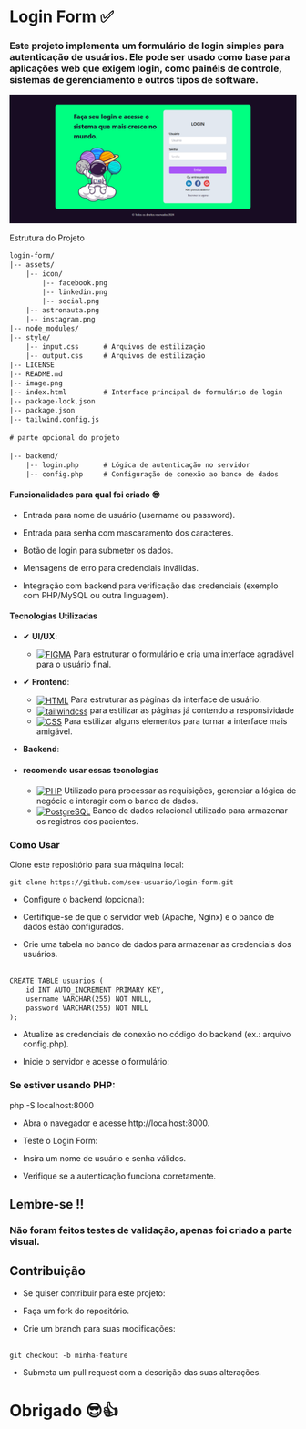 
# Login Form ✅

### Este projeto implementa um formulário de login simples para autenticação de usuários. Ele pode ser usado como base para aplicações web que exigem login, como painéis de controle, sistemas de gerenciamento e outros tipos de software.

![Exemplo de Formulário de Login](image.png)

Estrutura do Projeto

```
login-form/
|-- assets/
    |-- icon/
        |-- facebook.png
        |-- linkedin.png
        |-- social.png
    |-- astronauta.png
    |-- instagram.png
|-- node_modules/
|-- style/
    |-- input.css      # Arquivos de estilização
    |-- output.css     # Arquivos de estilização
|-- LICENSE
|-- README.md
|-- image.png
|-- index.html         # Interface principal do formulário de login
|-- package-lock.json          
|-- package.json
|-- tailwind.config.js

# parte opcional do projeto

|-- backend/
    |-- login.php      # Lógica de autenticação no servidor
    |-- config.php     # Configuração de conexão ao banco de dados

```

#### Funcionalidades para qual foi criado 😎

- Entrada para nome de usuário (username ou password).

- Entrada para senha com mascaramento dos caracteres.

- Botão de login para submeter os dados.

- Mensagens de erro para credenciais inválidas.

- Integração com backend para verificação das credenciais (exemplo com PHP/MySQL ou outra linguagem).

#### Tecnologias Utilizadas

- ✔ **UI/UX**:
  - <a href="#" target="_blank"><img align="center" alt="FIGMA" src="https://img.shields.io/badge/figma-%23F24E1E.svg?style=for-the-badge&logo=figma&logoColor=white"></a> Para estruturar o formulário e cria uma interface agradável para o usuário final.


- ✔ **Frontend**:
  - <a href="#" target="_blank"><img align="center" alt="HTML" src="https://img.shields.io/badge/html5-%23E34F26.svg?style=for-the-badge&logo=html5&logoColor=white"></a> Para estruturar as páginas da interface de usuário.
  - <a href="#" target="_blank"><img align="center" alt="tailwindcss" src="https://img.shields.io/badge/tailwindcss-%2338B2AC.svg?style=for-the-badge&logo=tailwind-css&logoColor=white"></a> para estilizar as páginas já contendo a responsividade
  - <a href="#" target="_blank"><img align="center" alt="CSS" src="https://img.shields.io/badge/css3-%231572B6.svg?style=for-the-badge&logo=css3&logoColor=white"></a> Para estilizar alguns elementos para tornar a interface mais amigável.
  <!-- - <a href="#" target="_blank"><img align="center" alt="JavaScript" src="https://img.shields.io/badge/javascript-%23323330.svg?style=for-the-badge&logo=javascript&logoColor=%23F7DF1E"></a> Para interatividade, como validação de formulários e buscas dinâmicas. -->


- **Backend**:

- #### recomendo usar essas tecnologias
  - <a href="#" target="_blank"><img align="center" alt="PHP" src="https://img.shields.io/badge/php-%23777BB4.svg?style=for-the-badge&logo=php&logoColor=white"></a> Utilizado para processar as requisições, gerenciar a lógica de negócio e interagir com o banco de dados.
  - <a href="#" target="_blank"><img align="center" alt="PostgreSQL" src="https://img.shields.io/badge/postgres-%23316192.svg?style=for-the-badge&logo=postgresql&logoColor=white"></a> Banco de dados relacional utilizado para armazenar os registros dos pacientes.

### Como Usar

Clone este repositório para sua máquina local:

```
git clone https://github.com/seu-usuario/login-form.git

```

- Configure o backend (opcional):

- Certifique-se de que o servidor web (Apache, Nginx) e o banco de dados estão configurados.

- Crie uma tabela no banco de dados para armazenar as credenciais dos usuários.

```

CREATE TABLE usuarios (
    id INT AUTO_INCREMENT PRIMARY KEY,
    username VARCHAR(255) NOT NULL,
    password VARCHAR(255) NOT NULL
);

```

- Atualize as credenciais de conexão no código do backend (ex.: arquivo config.php).

- Inicie o servidor e acesse o formulário:

### Se estiver usando PHP:

php -S localhost:8000

- Abra o navegador e acesse http://localhost:8000.

- Teste o Login Form:

- Insira um nome de usuário e senha válidos.

- Verifique se a autenticação funciona corretamente.


## Lembre-se !!

### Não foram feitos testes de validação, apenas foi criado a parte  visual.

## Contribuição

* Se quiser contribuir para este projeto:

- Faça um fork do repositório.

- Crie um branch para suas modificações:

```

git checkout -b minha-feature

```

- Submeta um pull request com a descrição das suas alterações.


# Obrigado 😎👍





